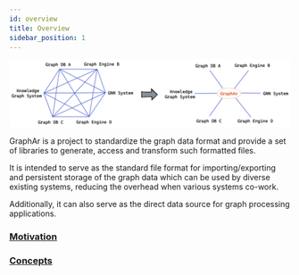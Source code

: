 ```yaml
---
id: overview
title: Overview
sidebar_position: 1
---
```


<img src="../images/overview.png" alt="overview" width="700"/>

GraphAr is a project to standardize the graph data format and provide a set of libraries to generate, access and transform such formatted files.

It is intended to serve as the standard file format for importing/exporting and persistent storage of the graph data which can be used by diverse existing systems, reducing the overhead when various systems co-work.

Additionally, it can also serve as the direct data source for graph processing applications.

### [Motivation](/docs/overview/motivation)

### [Concepts](/docs/overview/concepts)
